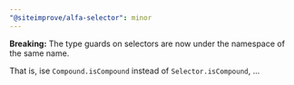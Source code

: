 ```yaml
---
"@siteimprove/alfa-selector": minor
---
```


**Breaking:** The type guards on selectors are now under the namespace of the same name.

That is, ise `Compound.isCompound` instead of `Selector.isCompound`, …
